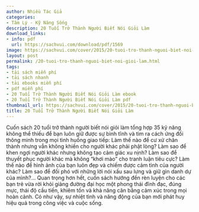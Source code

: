```yaml
---
author: Nhiều Tác Giả
categories:
- Tâm Lý - Kỹ Năng Sống
description: 20 Tuổi Trở Thành Người Biết Nói Giỏi Làm
download_links:
- info: pdf
  url: https://sachvui.com/download/pdf/1569
image: https://sachvui.com/cover/2015/20-tuoi-tro-thanh-nguoi-biet-noi-gioi-lam.jpg
layout: post
permalink: /20-tuoi-tro-thanh-nguoi-biet-noi-gioi-lam.html
tags:
- tải sách miễn phí
- tải sách nhanh
- tải ebooks miễn phí
- pdf miễn phí
- 20 Tuổi Trở Thành Người Biết Nói Giỏi Làm ebook
- 20 Tuổi Trở Thành Người Biết Nói Giỏi Làm pdf
thumbnail_url: https://sachvui.com/cover/2015/20-tuoi-tro-thanh-nguoi-biet-noi-gioi-lam.jpg
title: 20 Tuổi Trở Thành Người Biết Nói Giỏi Làm
---
```


 <div class="item-desc text-justify"> <p>Cuốn sách 20 tuổi trở thành người biết nói giỏi làm tổng hợp 35 kỹ năng không thể thiếu để bạn luôn giữ được sự bình tĩnh và tìm ra cách ứng đối thông minh trong mọi tình huống giao tiếp: Làm thế nào để cư xử chân thành nhưng vẫn không khiến cho người khác phải phật lòng? Làm sao để khen ngợi người khác nhưng không tạo cảm giác xu nịnh? Làm sao để thuyết phục người khác mà không “khơi mào” cho tranh luận tiêu cực? Làm thế nào để hình ảnh của bạn luôn đẹp và chiếm được cảm tình của người khác? Làm sao để đối phó với những lời nói xấu sau lưng và giữ gìn danh dự của mình?... Quan trọng hơn hết, cuốn sách hướng đến rèn luyện cho các bạn trẻ vừa rời khỏi giảng đường đại học một phong thái đĩnh đạc, đúng mực, thái độ cầu tiến, khiêm tốn và khả năng cân bằng cảm xúc trong mọi hoàn cảnh. Có như vậy, sự nhiệt tình và năng động của bạn mới phát huy hiệu quả trong công việc và cuộc sống.</p><p> </p> </div>